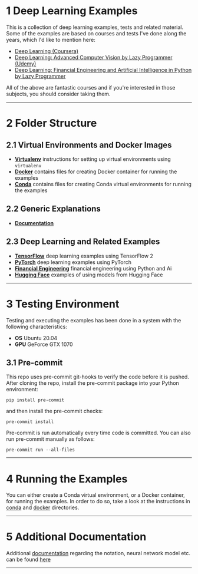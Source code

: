 # 1 Deep Learning Examples

This is a collection of deep learning examples, tests and related material. Some of the examples are based on courses and tests I've done
along the years, which I'd like to mention here:

* [Deep Learning (Coursera)](https://www.coursera.org/specializations/deep-learning?)
* [Deep Learning: Advanced Computer Vision by Lazy Programmer (Udemy)](https://www.udemy.com/course/advanced-computer-vision)
* [Deep Learning: Financial Engineering and Artificial Intelligence in Python by Lazy Programmer](https://deeplearningcourses.com/c/ai-finance)

All of the above are fantastic courses and if you're interested in those subjects, you should consider taking them.

---

# 2 Folder Structure

## 2.1 Virtual Environments and Docker Images

* **[Virtualenv](./virtualenv/README.md)** instructions for setting up virtual environments using `virtualenv`
* **[Docker](./docker/README.md)** contains files for creating Docker container for running the examples
* **[Conda](./conda/README.md)** contains files for creating Conda virtual environments for running the examples

## 2.2 Generic Explanations

* **[Documentation](./documentation/README.md)**

## 2.3 Deep Learning and Related Examples

* **[TensorFlow](./TensorFlow/README.md)** deep learning examples using TensorFlow 2
* **[PyTorch](./PyTorch/README.md)** deep learning examples using PyTorch
* **[Financial Engineering](./FinancialEngineering/README.md)** financial engineering using Python and Ai
* **[Hugging Face](./HuggingFace/README.md)** examples of using models from Hugging Face

---

# 3 Testing Environment

Testing and executing the examples has been done in a system with the following characteristics:

* **OS** Ubuntu 20.04
* **GPU** GeForce GTX 1070

## 3.1 Pre-commit

This repo uses pre-commit git-hooks to verify the code before it is pushed. After cloning
the repo, install the pre-commit package into your Python environment:

```shell
pip install pre-commit
```

and then install the pre-commit checks:

```shell
pre-commit install
```

Pre-commit is run automatically every time code is committed. You can also run pre-commit manually as follows:

```shell
pre-commit run --all-files
```

---

# 4 Running the Examples

You can either create a Conda virtual environment, or a Docker container, for running the examples. In order to do so,
take a look at the instructions in [conda](./conda/README.md) and [docker](./docker/README.md) directories.

---

# 5 Additional Documentation

Additional [documentation](./documentation/README.md) regarding the notation, neural network model etc. can be found [here](./documentation/README.md)

---

